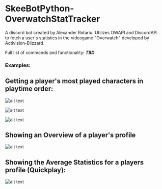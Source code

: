 # SkeeBotPython-OverwatchStatTracker

A discord bot created by Alexander Rotariu. Utilizes OWAPI and DiscordAPI to fetch a user's statistics in the videogame "Overwatch" developed by Activision-Blizzard.

Full list of commands and functionality: ***TBD***

### Examples:
## Getting a player's most played characters in playtime order:

![alt text](https://cdn.discordapp.com/attachments/737088061250207859/942327137539588096/unknown.png)

![alt text](https://cdn.discordapp.com/attachments/737088061250207859/942327718744293386/unknown.png)

![alt text](https://cdn.discordapp.com/attachments/737088061250207859/942327772536242197/unknown.png)

## Showing an Overview of a player's profile

![alt text](https://cdn.discordapp.com/attachments/928730827611832340/944041515666268160/unknown.png)

## Showing the Average Statistics for a players profile (Quickplay):

![alt text](https://cdn.discordapp.com/attachments/928730827611832340/959979757393547264/unknown.png)

